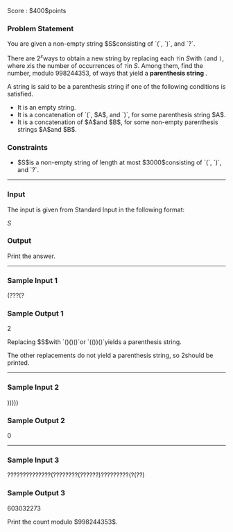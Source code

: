 
<div>

<span>

<span>

<p>
Score : $400$points
</p>

<div>

<section>

### **Problem Statement**

<p>
You are given a non-empty string $S$consisting of `(`, `)`, and `?`.

There are $2^x$ways to obtain a new string by replacing each `?`in $S$with `(`and `)`, where $x$is the number of occurrences of `?`in $S$.  Among them, find the number, modulo $998244353$, of ways that yield a 
<strong>
parenthesis string
</strong>
.
</p>

<p>
A string is said to be a parenthesis string if one of the following conditions is satisfied.
</p>

<ul>

<li>
It is an empty string.
</li>

<li>
It is a concatenation of `(`, $A$, and `)`, for some parenthesis string $A$.
</li>

<li>
It is a concatenation of $A$and $B$, for some non-empty parenthesis strings $A$and $B$.
</li>

</ul>

</section>

</div>

<div>

<section>

### **Constraints**

<ul>

<li>
$S$is a non-empty string of length at most $3000$consisting of `(`, `)`, and `?`.
</li>

</ul>

</section>

</div>

---

<div>

<div>

<section>

### **Input**

<p>
The input is given from Standard Input in the following format:
</p>

<div>

$S$
</div>

</section>

</div>

<div>

<section>

### **Output**

<p>
Print the answer.
</p>

</section>

</div>

</div>

---

<div>

<section>

### **Sample Input 1**

<div>

(???(?

</div>

</section>

</div>

<div>

<section>

### **Sample Output 1**

<div>

2

</div>

<p>
Replacing $S$with `()()()`or `(())()`yields a parenthesis string.

The other replacements do not yield a parenthesis string, so $2$should be printed.
</p>

</section>

</div>

---

<div>

<section>

### **Sample Input 2**

<div>

)))))

</div>

</section>

</div>

<div>

<section>

### **Sample Output 2**

<div>

0

</div>

</section>

</div>

---

<div>

<section>

### **Sample Input 3**

<div>

??????????????(????????(??????)?????????(?(??)

</div>

</section>

</div>

<div>

<section>

### **Sample Output 3**

<div>

603032273

</div>

<p>
Print the count modulo $998244353$.
</p>

</section>

</div>

</span>

</span>

</div>
